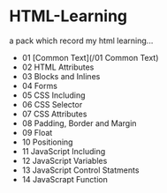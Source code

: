 # HTML-Learning
a pack which record my html learning...
- 01 [Common Text](/01 Common Text)
- 02 HTML Attributes
- 03 Blocks and Inlines
- 04 Forms
- 05 CSS Including
- 06 CSS Selector
- 07 CSS Attributes
- 08 Padding, Border and Margin
- 09 Float
- 10 Positioning
- 11 JavaScript Including
- 12 JavaScript Variables
- 13 JavaScript Control Statments
- 14 JavaScrapt Function
